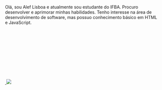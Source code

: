 Olá, sou Alef Lisboa e atualmente sou estudante do IFBA. Procuro desenvolver e aprimorar minhas habilidades. Tenho interesse na área de desenvolvimento de software, mas possuo conhecimento básico em HTML e JavaScript.

<div>
  <a href = "https://beacons.ai/Aleflisboa">
<img height= "180em" scr = "https://github-readme-stats.vercel.app/api?username=Aleflisboa)](https://github.com/Aleflisboa/github-readme-stats"/>
<picture>
  <source
    srcset="https://github-readme-stats.vercel.app/api?username=anuraghazra&show_icons=true&theme=dark"
    media="(prefers-color-scheme: dark)"
  />
  <source
    srcset="https://github-readme-stats.vercel.app/api?username=anuraghazra&show_icons=true"
    media="(prefers-color-scheme: light), (prefers-color-scheme: no-preference)"
  />
  <img src="https://github-readme-stats.vercel.app/api?username=anuraghazra&show_icons=true" />
</picture>
</div>
